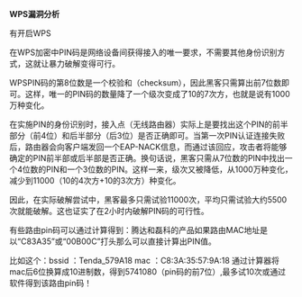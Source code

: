 **WPS漏洞分析**

有开启WPS

在WPS加密中PIN码是网络设备间获得接入的唯一要求，不需要其他身份识别方式，这就让暴力破解变得可行。

WPSPIN码的第8位数是一个校验和（checksum），因此黑客只需算出前7位数即可。这样，唯一的PIN码的数量降了一个级次变成了10的7次方，也就是说有1000万种变化。

在实施PIN的身份识别时，接入点（无线路由器）实际上是要找出这个PIN的前半部分（前4位）和后半部分（后3位）是否正确即可。当第一次PIN认证连接失败后，路由器会向客户端发回一个EAP-NACK信息，而通过该回应，攻击者将能够确定的PIN前半部或后半部是否正确。换句话说，黑客只需从7位数的PIN中找出一个4位数的PIN和一个3位数的PIN。这样一来，级次又被降低，从1000万种变化，减少到11000（10的4次方+10的3次方）种变化。

因此，在实际破解尝试中，黑客最多只需试验11000次，平均只需试验大约5500次就能破解。这也证实了在2小时内破解PIN码的可行性。



有些路由pin码可以通过计算得到：腾达和磊科的产品如果路由MAC地址是以“C83A35”或“00B00C”打头那么可以直接计算出PIN值。

比如这个：bssid ：Tenda_579A18    mac ：C8:3A:35:57:9A:18  通过计算器将mac后6位换算成10进制数，得到5741080（pin码的前7位）,最多试10次或通过软件得到该路由pin码！